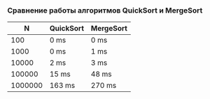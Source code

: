 ### Сравнение работы алгоритмов QuickSort и MergeSort

| N       | QuickSort | MergeSort |
|---------|-----------|-----------|
| 100     | 0 ms      | 0 ms      |
| 1000    | 0 ms      | 1 ms      |
| 10000   | 2 ms      | 3 ms      |
| 100000  | 15 ms     | 48 ms     |
| 1000000 | 163 ms    | 270 ms    |